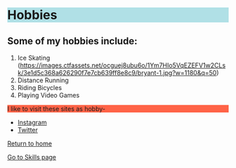 <!DOCTYPE html>
<html>
<body>

<h1 style="background-color:powderblue;">Hobbies</h1>

<h2>Some of my hobbies include:</h2>
<ol>
<li>Ice Skating (<a href="https://images.ctfassets.net/ocguej8ubu6o/1Ym7HIo5VqEZEFV1w2CLsk/3e1d5c368a626290f7e7cb639ff8e8c9/bryant-1.jpg?w=1180&amp;q=50">https://images.ctfassets.net/ocguej8ubu6o/1Ym7HIo5VqEZEFV1w2CLsk/3e1d5c368a626290f7e7cb639ff8e8c9/bryant-1.jpg?w=1180&amp;q=50</a>)</li>
<li>Distance Running</li>
<li>Riding Bicycles</li>
<li>Playing Video Games</li>
</ol>
<p style="background-color:tomato;">I like to visit these sites as hobby- </p>

<ul>
<li><a href="https://www.instagram.com/">Instagram</a></li>
<li><a href="https://www.twitter.com">Twitter</a></li>
</ul>
<p><a href="./README.md">Return to home</a></p>
  <p><a href="./Skills.md">Go to Skills page</a></p>

</body>
</html>
